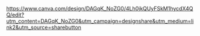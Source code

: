https://www.canva.com/design/DAGqK_NoZG0/4Lh0jkQUyFSkM1hycdX4QQ/edit?utm_content=DAGqK_NoZG0&utm_campaign=designshare&utm_medium=link2&utm_source=sharebutton
